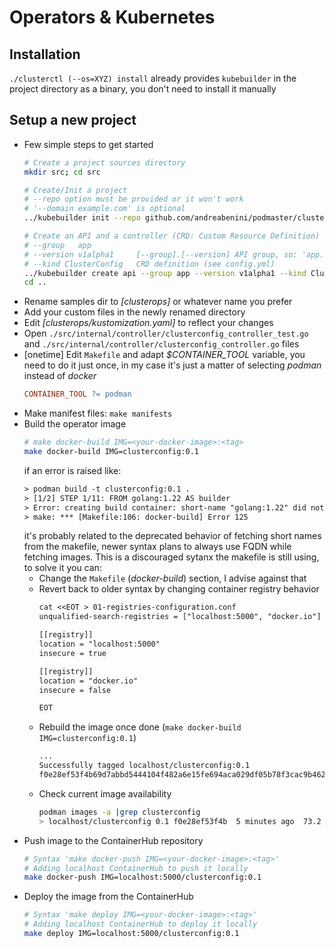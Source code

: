 # Operators & Kubernetes

## Installation
`./clusterctl (--os=XYZ) install` already provides `kubebuilder` in the project directory
as a binary, you don't need to install it manually

## Setup a new project
- Few simple steps to get started
    ```sh
    # Create a project sources directory
    mkdir src; cd src

    # Create/Init a project
    # --repo option must be provided or it won't work
    # '--domain example.com' is optional
    ../kubebuilder init --repo github.com/andreabenini/podmaster/clusterops/src

    # Create an API and a controller (CRD: Custom Resource Definition)
    # --group   app
    # --version v1alpha1     [--group].[--version] API group, so: 'app.v1alpha1'
    # --kind ClusterConfig   CRD definition (see config.yml)
    ../kubebuilder create api --group app --version v1alpha1 --kind ClusterConfig
    cd ..
    ```
- Rename samples dir to _[clusterops]_ or whatever name you prefer
- Add your custom files in the newly renamed directory
- Edit _[clusterops/kustomization.yaml]_ to reflect your changes
- Open `./src/internal/controller/clusterconfig_controller_test.go` and
    `./src/internal/controller/clusterconfig_controller.go` files
- [onetime] Edit `Makefile` and adapt _$CONTAINER_TOOL_ variable, you need to do
    it just once, in my case it's just a matter of selecting _podman_ instead of
    _docker_
    ```Makefile
    CONTAINER_TOOL ?= podman
    ```
- Make manifest files: `make manifests`
- Build the operator image
    ```sh
    # make docker-build IMG=<your-docker-image>:<tag>
    make docker-build IMG=clusterconfig:0.1
    ```
    if an error is raised like:
    ```txt
    > podman build -t clusterconfig:0.1 .
    > [1/2] STEP 1/11: FROM golang:1.22 AS builder
    > Error: creating build container: short-name "golang:1.22" did not resolve to an alias and no unqualified-search registries are defined in "/etc/containers/registries.conf"
    > make: *** [Makefile:106: docker-build] Error 125
    ```
    it's probably related to the deprecated behavior of fetching short names
    from the makefile, newer syntax plans to always use FQDN while fetching
    images. This is a discouraged sytanx the makefile is still using, to
    solve it you can:
    - Change the `Makefile` (_docker-build_) section, I advise against that
    - Revert back to older syntax by changing container registry behavior
      ```txt
      cat <<EOT > 01-registries-configuration.conf
      unqualified-search-registries = ["localhost:5000", "docker.io"]

      [[registry]]
      location = "localhost:5000"
      insecure = true

      [[registry]]
      location = "docker.io"
      insecure = false

      EOT
      ```
    - Rebuild the image once done (`make docker-build IMG=clusterconfig:0.1`)
      ```txt
      ...
      Successfully tagged localhost/clusterconfig:0.1
      f0e28ef53f4b69d7abbd5444104f482a6e15fe694aca029df05b78f3cac9b462
      ```
    - Check current image availability
      ```sh
      podman images -a |grep clusterconfig
      > localhost/clusterconfig 0.1 f0e28ef53f4b  5 minutes ago  73.2 MB
      ```
- Push image to the ContainerHub repository
    ```sh
    # Syntax 'make docker-push IMG=<your-docker-image>:<tag>'
    # Adding localhost ContainerHub to push it locally
    make docker-push IMG=localhost:5000/clusterconfig:0.1
    ```
- Deploy the image from the ContainerHub
    ```sh
    # Syntax 'make deploy IMG=<your-docker-image>:<tag>'
    # Adding localhost ContainerHub to deploy it locally
    make deploy IMG=localhost:5000/clusterconfig:0.1
    ```
